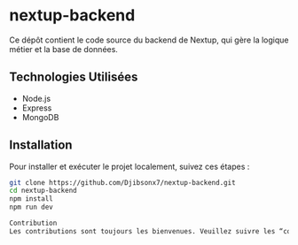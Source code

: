 # nextup-backend
Ce dépôt contient le code source du backend de Nextup, qui gère la logique métier et la base de données.

## Technologies Utilisées

- Node.js
- Express
- MongoDB

## Installation

Pour installer et exécuter le projet localement, suivez ces étapes :

```bash
git clone https://github.com/Djibsonx7/nextup-backend.git
cd nextup-backend
npm install
npm run dev

Contribution
Les contributions sont toujours les bienvenues. Veuillez suivre les “conventions de commit” et ouvrir une “pull request” pour les propositions de changements.